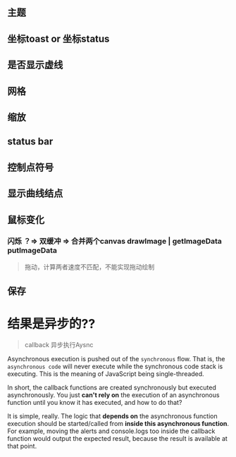 ## 主题

## 坐标toast or 坐标status

## 是否显示虚线

## 网格

## 缩放

## status bar

## 控制点符号

## 显示曲线结点

## 鼠标变化



### 闪烁 ？=> 双缓冲   => 合并两个canvas drawImage | getImageData putImageData
 > 拖动，计算两者速度不匹配，不能实现拖动绘制

## 保存

# 结果是异步的??
> callback 异步执行Aysnc

Asynchronous execution is pushed out of the `synchronous` flow. That is, the `asynchronous code` will never execute while the synchronous code stack is executing. This is the meaning of JavaScript being single-threaded.

In short, the callback functions are created synchronously but executed asynchronously. You just **can't rely on** the execution of an asynchronous function until you know it has executed, and how to do that?

It is simple, really. The logic that **depends on** the asynchronous function execution should be started/called from **inside this asynchronous function**. For example, moving the alerts and console.logs too inside the callback function would output the expected result, because the result is available at that point.